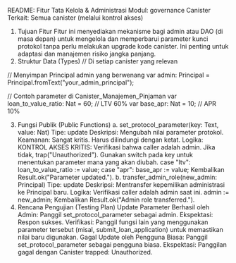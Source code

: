 README: Fitur Tata Kelola & Administrasi
Modul: governance
Canister Terkait: Semua canister (melalui kontrol akses)
1. Tujuan Fitur
Fitur ini menyediakan mekanisme bagi admin atau DAO (di masa depan) untuk mengelola dan memperbarui parameter kunci protokol tanpa perlu melakukan upgrade kode canister. Ini penting untuk adaptasi dan manajemen risiko jangka panjang.
2. Struktur Data (Types)
// Di setiap canister yang relevan

// Menyimpan Principal admin yang berwenang
var admin: Principal = Principal.fromText("your_admin_principal");

// Contoh parameter di Canister_Manajemen_Pinjaman
var loan_to_value_ratio: Nat = 60; // LTV 60%
var base_apr: Nat = 10; // APR 10%


3. Fungsi Publik (Public Functions)
a. set_protocol_parameter(key: Text, value: Nat)
Tipe: update
Deskripsi: Mengubah nilai parameter protokol.
Keamanan: Sangat kritis. Harus dilindungi dengan ketat.
Logika:
KONTROL AKSES KRITIS: Verifikasi bahwa caller adalah admin. Jika tidak, trap("Unauthorized").
Gunakan switch pada key untuk menentukan parameter mana yang akan diubah.
case "ltv": loan_to_value_ratio := value;
case "apr": base_apr := value;
Kembalikan Result.ok("Parameter updated.").
b. transfer_admin_role(new_admin: Principal)
Tipe: update
Deskripsi: Mentransfer kepemilikan administrasi ke Principal baru.
Logika:
Verifikasi caller adalah admin saat ini.
admin := new_admin;
Kembalikan Result.ok("Admin role transferred.").
4. Rencana Pengujian (Testing Plan)
Update Parameter Berhasil oleh Admin:
Panggil set_protocol_parameter sebagai admin.
Ekspektasi: Respon sukses.
Verifikasi: Panggil fungsi lain yang menggunakan parameter tersebut (misal, submit_loan_application) untuk memastikan nilai baru digunakan.
Gagal Update oleh Pengguna Biasa:
Panggil set_protocol_parameter sebagai pengguna biasa.
Ekspektasi: Panggilan gagal dengan Canister trapped: Unauthorized.
